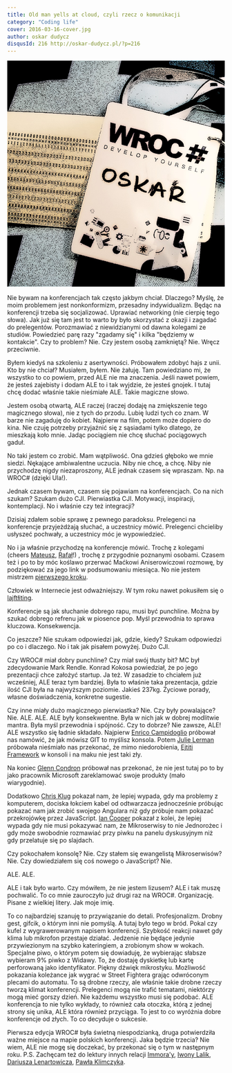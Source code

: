 ```yaml
---
title: Old man yells at cloud, czyli rzecz o komunikacji
category: "Coding life"
cover: 2016-03-16-cover.jpg
author: oskar dudycz
disqusId: 216 http://oskar-dudycz.pl/?p=216
---
```


![cover](2016-03-16-cover.jpg)

Nie bywam na konferencjach tak często jakbym chciał. Dlaczego? Myślę, że moim problemem jest nonkonformizm, przesadny indywidualizm. Będąc na konferencji trzeba się socjalizować. Uprawiać networking (nie cierpię tego słowa). Jak już się tam jest to warto by było skorzystać z okazji i zagadać do prelegentów. Porozmawiać z niewidzianymi od dawna kolegami ze studiów. Powiedzieć parę razy "zgadamy się" i kilka "będziemy w kontakcie". Czy to problem? Nie. Czy jestem osobą zamkniętą? Nie. Wręcz przeciwnie.

Byłem kiedyś na szkoleniu z asertywności. Próbowałem zdobyć hajs z unii. Kto by nie chciał? Musiałem, byłem. Nie żałuję. Tam powiedziano mi, że wszystko to co powiem, przed ALE nie ma znaczenia. Jeśli nawet powiem, że jesteś zajebisty i dodam ALE to i tak wyjdzie, że jesteś gnojek. I tutaj chcę dodać właśnie takie nieśmiałe ALE. Takie magiczne słowo.

Jestem osobą otwartą, ALE raczej (raczej dodaję na zmiększenie tego magicznego słowa), nie z tych do przodu. Lubię ludzi tych co znam. W barze nie zagaduję do kobiet. Najpierw na film, potem może dopiero do kina. Nie czuję potrzeby przyjaźnić się z sąsiadami tylko dlatego, że mieszkają koło mnie. Jadąc pociągiem nie chcę słuchać pociągowych gaduł.

No taki jestem co zrobić. Mam wątpliwość. Ona gdzieś głęboko we mnie siedzi. Nękające ambiwalentne uczucia. Niby nie chcę, a chcę. Niby nie przychodzę nigdy niezaproszony, ALE jednak czasem się wpraszam. Np. na WROC# (dzięki Ula!).

Jednak czasem bywam, czasem się pojawiam na konferencjach. Co na nich szukam? Szukam dużo CJI. Pierwiastka CJI. Motywacji, inspiracji, kontemplacji. No i właśnie czy też integracji?

Dzisiaj zdałem sobie sprawę z pewnego paradoksu. Prelegenci na konferencje przyjeżdżają słuchać, a uczestnicy mówić. Prelegenci chcieliby usłyszeć pochwały, a uczestnicy móc je wypowiedzieć.

No i ja właśnie przychodzę na konferencje mówić. Trochę z kolegami (cheers [Mateusz](http://mjendza.net/), [Rafał](http://www.spacjer.com/)!) , trochę z przygodnie poznanymi osobami. Czasem też i po to by móc koślawo przerwać Maćkowi Aniserowiczowi rozmowę, by podziękować za jego link w podsumowaniu miesiąca. No nie jestem mistrzem [pierwszego kroku](http://www.dziennik.com/images/made/uploads/news/12713110_1024_1512_80.jpg).

Człowiek w Internecie jest odważniejszy. W tym roku nawet pokusiłem się o [lajftłiting](https://twitter.com/search?q=from%3Aoskar_at_net%20since%3A2016-03-10%20until%3A2016-03-11%20include%3Aretweets).

Konferencje są jak słuchanie dobrego rapu, musi być punchline. Można by szukać dobrego refrenu jak w piosence pop. Myśl przewodnia to sprawa kluczowa. Konsekwencja.

Co jeszcze? Nie szukam odpowiedzi jak, gdzie, kiedy? Szukam odpowiedzi po co i dlaczego. No i tak jak pisałem powyżej. Dużo CJI.

Czy WROC# miał dobry punchline? Czy miał swój tłusty bit? MC był zdecydowanie Mark Rendle. Konrad Kokosa powiedział, że po jego prezentacji chce założyć startup. Ja też. W zasadzie to chciałem już wcześniej, ALE teraz tym bardziej. Była to właśnie taka prezentacja, gdzie ilość CJI była na najwyższym poziomie. Jakieś 237kg. Życiowe porady, własne doświadczenia, konkretne sugestie.

Czy inne miały dużo magicznego pierwiastka? Nie. Czy były powalające? Nie. ALE. ALE. ALE były konsekwentne. Była w nich jak w dobrej modlitwie mantra. Była myśl przewodnia i spójność. Czy to dobrze? Nie zawsze, ALE! ALE wszystko się ładnie składało. 
Najpierw [Enrico Campidoglio](http://megakemp.com/) próbował nas namówić, że jak mówisz GIT to myślisz konsola.
Potem [Julie Lerman](http://thedatafarm.com/) próbowała nieśmiało nas przekonać, że mimo niedorobienia, [Ejtiti Framework](https://twitter.com/oskar_at_net/status/682238856805105667) w konsoli i na maku nie jest taki zły.

Na koniec [Glenn Condron](https://channel9.msdn.com/Events/Speakers/glenn-condron) próbował nas przekonać, że nie jest tutaj po to by jako pracownik Microsoft zareklamować swoje produkty (mało wiarygodnie). 

Dodatkowo [Chris Klug](http://chris.59north.com/) pokazał nam, że lepiej wypada, gdy ma problemy z komputerem, dociska łokciem kabel od odtwarzacza jednocześnie próbując pokazać nam jak zrobić swojego Angulara niż gdy próbuje nam pokazać przekrojówkę przez JavaScript. [Ian Cooper](http://codebetter.com/iancooper/) pokazał z kolei, że lepiej wypada gdy nie musi pokazywać nam, że Mikroserwisy to nie Jednorożec i gdy może swobodnie rozmawiać przy piwku na panelu dyskusyjnym niż gdy przelatuje się po slajdach.

Czy pokochałem konsolę? Nie. Czy stałem się ewangelistą Mikroserwisów? Nie. Czy dowiedziałem się coś nowego o JavaScript? Nie.

ALE. ALE.

ALE i tak było warto. Czy mówiłem, że nie jestem lizusem? ALE i tak muszę pochwalić. To co mnie zauroczyło już drugi raz na WROC#. Organizację. Pisane z wielkiej litery. Jak moje imię.

To co najbardziej szanuję to przywiązanie do detali. Profesjonalizm. Drobny gest, gifcik, o którym inni nie pomyślą. A tutaj było tego w bród. Pokal czy kufel z wygrawerowanym napisem konferencji. Szybkość reakcji nawet gdy klima lub mikrofon przestaje działać. Jedzenie nie będące jedynie przywiezionym na szybko kateringiem, a zrobionym show w wokach. Specjalne piwo, o którym potem się dowiaduję, że wybierając słabsze wybieram 9% piwko z Widawy. To, że dostaję dyskietkę lub kartę perforowaną jako identyfikator. Piękny dźwięk mikrostyku. Możliwość pokazania koleżance jak wygrać w Street Fightera grając odwróconym plecami do automatu.
To są drobne rzeczy, ale właśnie takie drobne rzeczy tworzą klimat konferencji. Prelegenci mogą nie trafić tematami, niektórzy mogą mieć gorszy dzień. Nie każdemu wszystko musi się podobać. ALE konferencja to nie tylko wykłady, to również cała otoczka, którą z jednej strony się unika, ALE która również przyciąga. To jest to co wyróżnia dobre konferencje od złych. To co decyduje o sukcesie. 

Pierwsza edycja WROC# była świetną niespodzianką, druga potwierdziła ważne miejsce na mapie polskich konferencji. Jaka będzie trzecia? Nie wiem, ALE nie mogę się doczekać, by przekonać się o tym w następnym roku.
P.S. Zachęcam też do lektury innych relacji [Immora'y](http://immora.azurewebsites.net/2016/03/wrocsharp-relacja/), [Iwony Lalik](http://programistka.net/wrocsharp-moja-relacja/), [Dariusza Lenartowicza](http://blog.softio.pl/2016/03/11/slowa-o-wrocsharp/), [Pawła Klimczyka](http://blog.klimczyk.pl/2016/03/12/wroc-2016-by-engineers-for-engineers/).